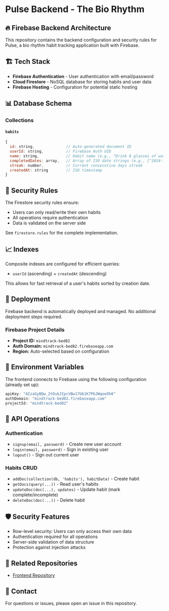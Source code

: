 # Pulse Backend - The Bio Rhythm

## 🔥 Firebase Backend Architecture

This repository contains the backend configuration and security rules for Pulse, a bio rhythm habit tracking application built with Firebase.

## 🏗️ Tech Stack

- **Firebase Authentication** - User authentication with email/password
- **Cloud Firestore** - NoSQL database for storing habits and user data
- **Firebase Hosting** - Configuration for potential static hosting

## 📊 Database Schema

### Collections

#### `habits`
```javascript
{
  id: string,              // Auto-generated document ID
  userId: string,          // Firebase Auth UID
  name: string,            // Habit name (e.g., "Drink 8 glasses of water")
  completedDates: array,   // Array of ISO date strings (e.g., ["2024-10-24"])
  streak: number,          // Current consecutive days streak
  createdAt: string        // ISO timestamp
}
```

## 🔐 Security Rules

The Firestore security rules ensure:
- Users can only read/write their own habits
- All operations require authentication
- Data is validated on the server side

See `firestore.rules` for the complete implementation.

## 📈 Indexes

Composite indexes are configured for efficient queries:
- `userId` (ascending) + `createdAt` (descending)

This allows for fast retrieval of a user's habits sorted by creation date.

## 🚀 Deployment

Firebase backend is automatically deployed and managed. No additional deployment steps required.

### Firebase Project Details
- **Project ID:** `mindtrack-bed82`
- **Auth Domain:** `mindtrack-bed82.firebaseapp.com`
- **Region:** Auto-selected based on configuration

## 🔑 Environment Variables

The frontend connects to Firebase using the following configuration (already set up):
```javascript
apiKey: "AIzaSyBQw_2tOukJIpcVBw17Ub1K7PbJWqoeOh0"
authDomain: "mindtrack-bed82.firebaseapp.com"
projectId: "mindtrack-bed82"
```

## 📝 API Operations

### Authentication
- `signup(email, password)` - Create new user account
- `login(email, password)` - Sign in existing user
- `logout()` - Sign out current user

### Habits CRUD
- `addDoc(collection(db, 'habits'), habitData)` - Create habit
- `getDocs(query(...))` - Read user's habits
- `updateDoc(doc(...), updates)` - Update habit (mark complete/incomplete)
- `deleteDoc(doc(...))` - Delete habit

## 🛡️ Security Features

- Row-level security: Users can only access their own data
- Authentication required for all operations
- Server-side validation of data structure
- Protection against injection attacks

## 🔗 Related Repositories

- [Frontend Repository](https://github.com/YOUR_USERNAME/mindtrack-frontend)

## 📧 Contact

For questions or issues, please open an issue in this repository.

